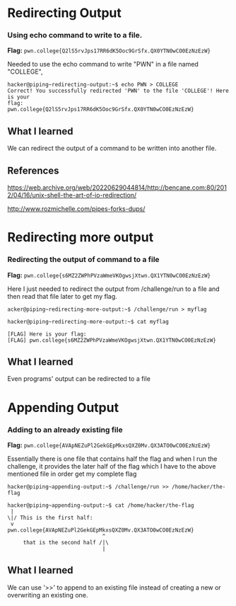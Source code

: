# Redirecting Output

### Using echo command to write to a file.

**Flag:** `pwn.college{Q2lS5rvJps17RR6dK5Ooc9GrSfx.QX0YTN0wCO0EzNzEzW}`

Needed to use the echo command to write "PWN" in a file named "COLLEGE", 

```
hacker@piping~redirecting-output:~$ echo PWN > COLLEGE
Correct! You successfully redirected 'PWN' to the file 'COLLEGE'! Here is your
flag:
pwn.college{Q2lS5rvJps17RR6dK5Ooc9GrSfx.QX0YTN0wCO0EzNzEzW}
```

## What I learned

We can redirect the output of a command to be written into another file.

## References

https://web.archive.org/web/20220629044814/http://bencane.com:80/2012/04/16/unix-shell-the-art-of-io-redirection/

http://www.rozmichelle.com/pipes-forks-dups/



# Redirecting more output

### Redirecting the output of command to a file

**Flag:** `pwn.college{s6MZ2ZWPhPVzaWmeVKOgwsjXtwn.QX1YTN0wCO0EzNzEzW}`

Here I just needed to redirect the output from /challenge/run to a file and then read that file later to get my flag.

```
acker@piping~redirecting-more-output:~$ /challenge/run > myflag

hacker@piping~redirecting-more-output:~$ cat myflag

[FLAG] Here is your flag:
[FLAG] pwn.college{s6MZ2ZWPhPVzaWmeVKOgwsjXtwn.QX1YTN0wCO0EzNzEzW}
```

## What I learned

Even programs' output can be redirected to a file


# Appending Output

### Adding to an already existing file

**Flag:** `pwn.college{AVApNEZuPl2GekGEpMkxsQXZ0Mv.QX3ATO0wCO0EzNzEzW}`

Essentially there is one file that contains half the flag and when I run the challenge, it provides the later half of the flag which I have to the above mentioned file in order get my complete flag

```
hacker@piping~appending-output:~$ /challenge/run >> /home/hacker/the-flag

hacker@piping~appending-output:~$ cat /home/hacker/the-flag
 |
\|/ This is the first half:
 v
pwn.college{AVApNEZuPl2GekGEpMkxsQXZ0Mv.QX3ATO0wCO0EzNzEzW}
                              ^
     that is the second half /|\
                              |
```

## What I learned

We can use '>>' to append to an existing file instead of creating a new or overwriting an existing one.

